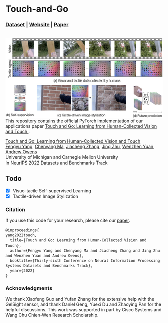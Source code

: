 # Touch-and-Go

### [Dataset](https://drive.google.com/drive/folders/1NDasyshDCL9aaQzxjn_-Q5MBURRT360B) | [Website](https://touch-and-go.github.io/) |   [Paper](https://arxiv.org/pdf/2211.12498.pdf)
<br>

<img src='imgs/teaser.jpg' align="right" width=960>  
  

<br><br><br>
This repository contains the official PyTorch implementation of our applications paper [Touch and Go: Learning from Human-Collected Vision and Touch ](https://arxiv.org/pdf/2211.12498.pdf).


[Touch and Go: Learning from
Human-Collected Vision and Touch](https://arxiv.org/pdf/2211.12498.pdf)  
 [Fengyu Yang](https://fredfyyang.github.io/), [Chenyang Ma](https://www.linkedin.com/in/chenyang-ma-66945091), [Jiacheng Zhang](https://www.linkedin.com/in/jiacheng-zhang-689b8319a), [Jing Zhu](https://jwzhi.github.io/), [Wenzhen Yuan](http://robotouch.ri.cmu.edu/yuanwz/), [Andrew Owens](https://andrewowens.com/)<br>
University of Michigan and Carnegie Mellon University <br>
 In NeurIPS 2022 Datasets and Benchmarks Track


## Todo

- [x] Visuo-tacile Self-supervised Learning
- [x] Tactile-driven Image Stylization

### Citation
If you use this code for your research, please cite our [paper](https://arxiv.org/pdf/2211.12498.pdf).
```
@inproceedings{
yang2022touch,
  title={Touch and Go: Learning from Human-Collected Vision and Touch},
  author={Fengyu Yang and Chenyang Ma and Jiacheng Zhang and Jing Zhu and Wenzhen Yuan and Andrew Owens},
  booktitle={Thirty-sixth Conference on Neural Information Processing Systems Datasets and Benchmarks Track},
  year={2022}
}
```

### Acknowledgments
We thank Xiaofeng Guo and Yufan Zhang for the extensive help with the GelSight sensor, and thank Daniel Geng, Yuexi Du and Zhaoying Pan for the helpful discussions. This work was supported in part by Cisco Systems and Wang Chu Chien-Wen Research Scholarship.
